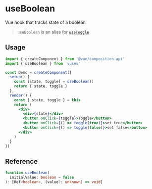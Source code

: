 # useBoolean

Vue hook that tracks state of a boolean

> `useBoolean` is an alias for [`useToggle`](./?path=/story/state-usetoggle--docs)

## Usage

```jsx
import { createComponent } from '@vue/composition-api'
import { useBoolean } from 'vuses'

const Demo = createComponent({
  setup() {
    const [state, toggle] = useBoolean()
    return { state, toggle }
  },
  render() {
    const { state, toggle } = this
    return (
      <div>
        <div>{state}</div>
        <button onClick={toggle}>Toggle</button>
        <button onClick={() => toggle(true)}>set true</button>
        <button onClick={() => toggle(false)}>set false</button>
      </div>
    )
  }
})
```

## Reference

```typescript {2-3}
function useBoolean(
  initialValue: boolean = false
): [Ref<boolean>, (value?: unknown) => void]
```
